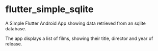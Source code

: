 # flutter_simple_sqlite

A Simple Flutter Android App showing data retrieved from an sqlite database.

The app displays a list of films, showing their title, director and year of release.
